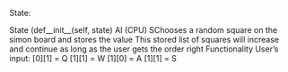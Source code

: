 State: 

State
(def__init__(self, state)
AI (CPU)
SChooses a random square on the simon board and stores the value
This stored list of squares will increase and continue as long as the user gets the order right
Functionality 
User’s input:
[0][1] = Q
[1][1] = W
[1][0] = A 
[1][1] = S 
